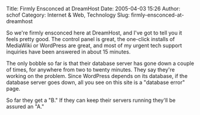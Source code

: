 Title: Firmly Ensconced at DreamHost
Date: 2005-04-03 15:26
Author: schof
Category: Internet &amp; Web, Technology
Slug: firmly-ensconced-at-dreamhost

So we're firmly ensconced here at DreamHost, and I've got to tell you it
feels pretty good. The control panel is great, the one-click installs of
MediaWiki or WordPress are great, and most of my urgent tech support
inquiries have been answered in about 15 minutes.

The only bobble so far is that their database server has gone down a
couple of times, for anywhere from two to twenty minutes. They say
they're working on the problem. Since WordPress depends on its database,
if the database server goes down, all you see on this site is a
"database error" page.

So far they get a "B." If they can keep their servers running they'll be
assured an "A."

